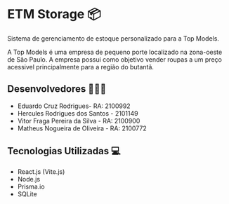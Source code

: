 # ETM Storage 📦
Sistema de gerenciamento de estoque personalizado para a Top Models. 

A Top Models é uma empresa de pequeno porte localizado na zona-oeste de São Paulo. A empresa possui como objetivo vender roupas a um preço acessivel principalmente para a região do butantã.

## Desenvolvedores 🧑🏻‍💻
* Eduardo Cruz Rodrigues- RA: 2100992
* Hercules Rodrigues dos Santos - 2101149
* Vitor Fraga Pereira da Silva - RA: 2100900
* Matheus Nogueira de Oliveira  - RA: 2100772

## Tecnologias Utilizadas 💻
* React.js (Vite.js)
* Node.js
* Prisma.io
* SQLite
